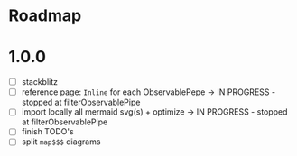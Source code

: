 # Roadmap

# 1.0.0

- [ ] stackblitz
- [ ] reference page: `Inline` for each ObservablePepe -> IN PROGRESS - stopped at filterObservablePipe
- [ ] import locally all mermaid svg(s) + optimize -> IN PROGRESS - stopped at filterObservablePipe
- [ ] finish TODO's
- [ ] split `map$$$` diagrams

